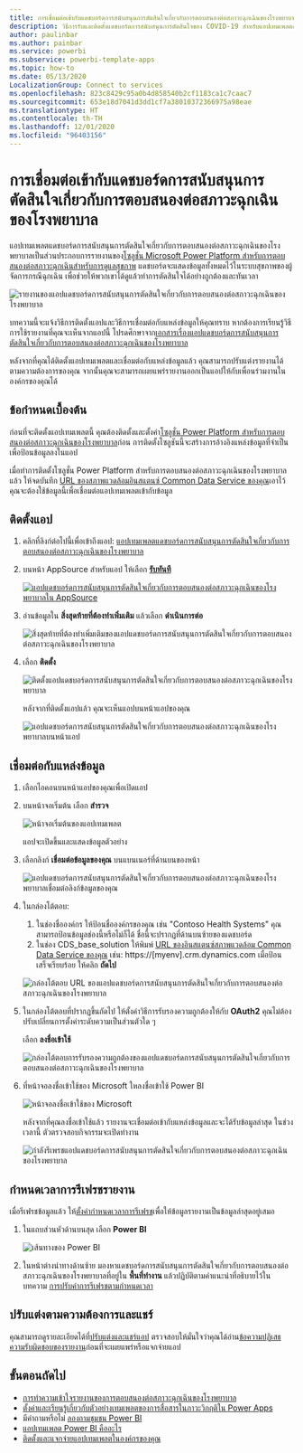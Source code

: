 ```yaml
---
title: การเชื่อมต่อเข้ากับแดชบอร์ดการสนับสนุนการตัดสินใจเกี่ยวกับการตอบสนองต่อสภาวะฉุกเฉินของโรงพยาบาล
description: วิธีการรับและติดตั้งแดชบอร์ดการสนับสนุนการตัดสินใจของ COVID-19 สำหรับแอปเทมเพลตกรณีฉุกเฉินเพื่อการดูแลสุขภาพและวิธีการเชื่อมต่อกับข้อมูล
author: paulinbar
ms.author: painbar
ms.service: powerbi
ms.subservice: powerbi-template-apps
ms.topic: how-to
ms.date: 05/13/2020
LocalizationGroup: Connect to services
ms.openlocfilehash: 823c8429c95a0b4d858540b2cf1183ca1c7caac7
ms.sourcegitcommit: 653e18d7041d3dd1cf7a38010372366975a98eae
ms.translationtype: HT
ms.contentlocale: th-TH
ms.lasthandoff: 12/01/2020
ms.locfileid: "96403156"
---
```

# <a name="connect-to-the-hospital-emergency-response-decision-support-dashboard"></a>การเชื่อมต่อเข้ากับแดชบอร์ดการสนับสนุนการตัดสินใจเกี่ยวกับการตอบสนองต่อสภาวะฉุกเฉินของโรงพยาบาล
แอปเทมเพลตแดชบอร์ดการสนับสนุนการตัดสินใจเกี่ยวกับการตอบสนองต่อสภาวะฉุกเฉินของโรงพยาบาลเป็นส่วนประกอบการรายงานของ[โซลูชั่น Microsoft Power Platform สำหรับการตอบสนองต่อสภาวะฉุกเฉินสำหรับการดูแลสุขภาพ](https://powerapps.microsoft.com/blog/emergency-response-solution-a-microsoft-power-platform-solution-for-healthcare-emergency-response/) แดชบอร์ดจะแสดงข้อมูลทั้งหมดไว้ในระบบสุขภาพของผู้จัดการกรณีฉุกเฉิน เพื่อช่วยให้พวกเขาได้ดูแล้วทำการตัดสินใจได้อย่างถูกต้องและทันเวลา

![รายงานของแอปแดชบอร์ดการสนับสนุนการตัดสินใจเกี่ยวกับการตอบสนองต่อสภาวะฉุกเฉินของโรงพยาบาล](media/service-connect-to-health-emergency-response/service-health-emergency-response-app-report.png)

บทความนี้จะแจ้งวิธีการติดตั้งแอปและวิธีการเชื่อมต่อกับแหล่งข้อมูลให้คุณทราบ หากต้องการเรียนรู้วิธีการใช้รายงานที่คุณจะเห็นจากแอปนี้ โปรดศึกษาจาก[เอกสารเรื่องแอปแดชบอร์ดการสนับสนุนการตัดสินใจเกี่ยวกับการตอบสนองต่อสภาวะฉุกเฉินของโรงพยาบาล](/powerapps/sample-apps/emergency-response/deploy-configure#view-the-power-bi-dashboard)

หลังจากที่คุณได้ติดตั้งแอปเทมเพลตและเชื่อมต่อกับแหล่งข้อมูลแล้ว คุณสามารถปรับแต่งรายงานได้ตามความต้องการของคุณ จากนั้นคุณจะสามารถเผยแพร่รายงานออกเป็นแอปให้กับเพื่อนร่วมงานในองค์กรของคุณได้

## <a name="prerequisites"></a>ข้อกำหนดเบื้องต้น

ก่อนที่จะติดตั้งแอปเทมเพลตนี้ คุณต้องติดตั้งและตั้งค่า[โซลูชั่น Power Platform สำหรับการตอบสนองต่อสภาวะฉุกเฉินของโรงพยาบาล](/powerapps/sample-apps/emergency-response/deploy-configure)ก่อน การติดตั้งโซลูชันนี้จะสร้างการอ้างอิงแหล่งข้อมูลที่จำเป็นเพื่อป้อนข้อมูลลงในแอป

เมื่อทำการติดตั้งโซลูชั่น Power Platform สำหรับการตอบสนองต่อสภาวะฉุกเฉินของโรงพยาบาลแล้ว ให้จดบันทึก [URL ของสภาพแวดล้อมอินสแตนซ์ Common Data Service ของคุณ](/powerapps/sample-apps/emergency-response/deploy-configure#publish-the-power-bi-dashboard)เอาไว้ คุณจะต้องใช้ข้อมูลนี้เพื่อเชื่อมต่อแอปเทมเพลตเข้ากับข้อมูล

## <a name="install-the-app"></a>ติดตั้งแอป

1. คลิกที่ลิงก์ต่อไปนี้เพื่อเข้าถึงแอป: [แอปเทมเพลตแดชบอร์ดการสนับสนุนการตัดสินใจเกี่ยวกับการตอบสนองต่อสภาวะฉุกเฉินของโรงพยาบาล](https://aka.ms/AppSource_Hospital_offer)

1. บนหน้า AppSource สำหรับแอป ให้เลือก [**รับทันที**](https://aka.ms/AppSource_Hospital_offer)

    [![แอปแดชบอร์ดการสนับสนุนการตัดสินใจเกี่ยวกับการตอบสนองต่อสภาวะฉุกเฉินของโรงพยาบาลใน AppSource](media/service-connect-to-health-emergency-response/service-health-emergency-response-app-appsource-get-it-now.png)](https://aka.ms/AppSource_Hospital_offer)

1. อ่านข้อมูลใน **สิ่งสุดท้ายที่ต้องทำเพิ่มเติม** แล้วเลือก **ดำเนินการต่อ**

    ![สิ่งสุดท้ายที่ต้องทำเพิ่มเติมของแอปแดชบอร์ดการสนับสนุนการตัดสินใจเกี่ยวกับการตอบสนองต่อสภาวะฉุกเฉินของโรงพยาบาล](media/service-connect-to-health-emergency-response/service-health-emergency-response-1-more-thing.png)

1. เลือก **ติดตั้ง** 

    ![ติดตั้งแอปแดชบอร์ดการสนับสนุนการตัดสินใจเกี่ยวกับการตอบสนองต่อสภาวะฉุกเฉินของโรงพยาบาล](media/service-connect-to-health-emergency-response/service-health-emergency-response-select-install.png)

    หลังจากที่ติดตั้งแอปแล้ว คุณจะเห็นแอปบนหน้าแอปของคุณ

   ![แอปแดชบอร์ดการสนับสนุนการตัดสินใจเกี่ยวกับการตอบสนองต่อสภาวะฉุกเฉินของโรงพยาบาลบนหน้าแอป](media/service-connect-to-health-emergency-response/service-health-emergency-response-app-apps-page-icon.png)

## <a name="connect-to-data-sources"></a>เชื่อมต่อกับแหล่งข้อมูล

1. เลือกไอคอนบนหน้าแอปของคุณเพื่อเปิดแอป

1. บนหน้าจอเริ่มต้น เลือก **สำรวจ**

   ![หน้าจอเริ่มต้นของแอปเทมเพลต](media/service-connect-to-health-emergency-response/service-health-emergency-response-app-splash-screen.png)

   แอปจะเปิดขึ้นและแสดงข้อมูลตัวอย่าง

1. เลือกลิงก์ **เชื่อมต่อข้อมูลของคุณ** บนแบนเนอร์ที่ด้านบนของหน้า

   ![แอปแดชบอร์ดการสนับสนุนการตัดสินใจเกี่ยวกับการตอบสนองต่อสภาวะฉุกเฉินของโรงพยาบาลเชื่อมต่อลิงก์ข้อมูลของคุณ](media/service-connect-to-health-emergency-response/service-health-emergency-response-app-connect-data.png)

1. ในกล่องโต้ตอบ:
   1. ในช่องชื่อองค์กร ให้ป้อนชื่อองค์กรของคุณ เช่น "Contoso Health Systems" คุณสามารถป้อนข้อมูลช่องนี้หรือไม่ก็ได้ ชื่อนี้จะปรากฏที่ด้านบนซ้ายของแดชบอร์ด
   1. ในช่อง CDS_base_solution ให้พิมพ์ [URL ของอินสแตนซ์สภาพแวดล้อม Common Data Service ของคุณ](/powerapps/sample-apps/emergency-response/deploy-configure#publish-the-power-bi-dashboard) เช่น: https://[myenv].crm.dynamics.com เมื่อป้อนเสร็จเรียบร้อย ให้คลิก **ถัดไป**

   ![กล่องโต้ตอบ URL ของแอปแดชบอร์ดการสนับสนุนการตัดสินใจเกี่ยวกับการตอบสนองต่อสภาวะฉุกเฉินของโรงพยาบาล](media/service-connect-to-health-emergency-response/service-health-emergency-response-app-url-dialog.png)

1. ในกล่องโต้ตอบที่ปรากฏขึ้นถัดไป ให้ตั้งค่าวิธีการรับรองความถูกต้องให้กับ **OAuth2** คุณไม่ต้องปรับเปลี่ยนการตั้งค่าระดับความเป็นส่วนตัวใด ๆ

   เลือก **ลงชื่อเข้าใช้**

   ![กล่องโต้ตอบการรับรองความถูกต้องของแอปแดชบอร์ดการสนับสนุนการตัดสินใจเกี่ยวกับการตอบสนองต่อสภาวะฉุกเฉินของโรงพยาบาล](media/service-connect-to-health-emergency-response/service-health-emergency-response-app-authentication-dialog.png)

1. ที่หน้าจอลงชื่อเข้าใช้ของ Microsoft ใหลงชื่อเข้าใช้ Power BI

   ![หน้าจอลงชื่อเข้าใช้ของ Microsoft](media/service-connect-to-health-emergency-response/service-health-emergency-response-app-microsoft-login.png)

   หลังจากที่คุณลงชื่อเข้าใช้แล้ว รายงานจะเชื่อมต่อเข้ากับแหล่งข้อมูลและจะได้รับข้อมูลล่าสุด ในช่วงเวลานี้ ตัวตรวจสอบกิจกรรมจะเปิดทำงาน

   ![กำลังรีเพรชแอปแดชบอร์ดการสนับสนุนการตัดสินใจเกี่ยวกับการตอบสนองต่อสภาวะฉุกเฉินของโรงพยาบาล](media/service-connect-to-health-emergency-response/service-health-emergency-response-app-refresh-monitor.png)

## <a name="schedule-report-refresh"></a>กำหนดเวลาการรีเฟรชรายงาน

เมื่อรีเฟรชข้อมูลแล้ว ให้[ตั้งค่ากำหนดเวลาการรีเฟรช](../connect-data/refresh-scheduled-refresh.md)เพื่อให้ข้อมูลรายงานเป็นข้อมูลล่าสุดอยู่เสมอ

1. ในแถบส่วนหัวด้านบนสุด เลือก **Power BI**

   ![เส้นทางของ Power BI](media/service-connect-to-health-emergency-response/service-health-emergency-response-app-powerbi-breadcrumb.png)

1. ในหน้าต่างนำทางด้านซ้าย มองหาแดชบอร์ดการสนับสนุนการตัดสินใจเกี่ยวกับการตอบสนองต่อสภาวะฉุกเฉินของโรงพยาบาลที่อยู่ใน **พื้นที่ทำงาน** แล้วปฏิบัติตามคำแนะนำที่อธิบายไว้ในบทความ [การปรับค่าการรีเฟรชตามกำหนดเวลา](../connect-data/refresh-scheduled-refresh.md)

## <a name="customize-and-share"></a>ปรับแต่งตามความต้องการและแชร์

คุณสามารถดูรายละเอียดได้ที่[ปรับแต่งและแชร์แอป](../connect-data/service-template-apps-install-distribute.md#customize-and-share-the-app) ตรวจสอบให้มั่นใจว่าคุณได้อ่าน[ข้อความปฏิเสธความรับผิดชอบของรายงาน](../create-reports/sample-covid-19-us.md#disclaimers)ก่อนที่จะเผยแพร่หรือแจกจ่ายแอป

## <a name="next-steps"></a>ขั้นตอนถัดไป
* [การทำความเข้าใจรายงานของการตอบสนองต่อสภาวะฉุกเฉินของโรงพยาบาล](/powerapps/sample-apps/emergency-response/deploy-configure#view-the-power-bi-dashboard)
* [ตั้งค่าและเรียนรู้เกี่ยวกับตัวอย่างเทมเพลตของการสื่อสารในภาวะวิกฤติใน Power Apps](/powerapps/maker/canvas-apps/sample-crisis-communication-app)
* มีคำถามหรือไม่ [ลองถามชุมชน Power BI](https://community.powerbi.com/)
* [แอปเทมเพลต Power BI คืออะไร](../connect-data/service-template-apps-overview.md)
* [ติดตั้งและแจกจ่ายแอปเทมเพลตในองค์กรของคุณ](../connect-data/service-template-apps-install-distribute.md)